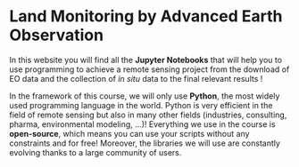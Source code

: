 # Land Monitoring by Advanced Earth Observation

In this website you will find all the **Jupyter Notebooks** that will help you to use programming to achieve a remote sensing project from the download of EO data and the collection of *in situ* data to the final relevant results !

In the framework of this course, we will only use **Python**, the most widely used programming language in the world.
Python is very efficient in the field of remote sensing but also in many other fields (industries, consulting, pharma, environmental modeling, ...)!
Everything we use in the course is **open-source**, which means you can use your scripts without any constraints and for free! Moreover, the libraries we will use are constantly evolving thanks to a large community of users.
